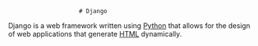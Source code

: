                         # Django

Django is a web framework written using [Python](/wiki/Python) that allows for the design of web applications that generate [HTML](/wiki/HTML) dynamically.

        
        